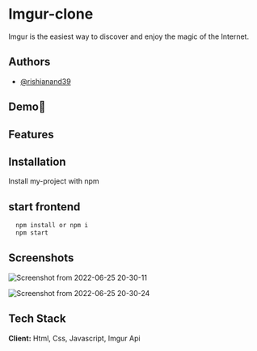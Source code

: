 
# Imgur-clone

Imgur is the easiest way to discover and enjoy the magic of the Internet.


## Authors

- [@rishianand39](https://www.github.com/rishianand39)




## Demo🚀

<!-- will add later on -->



## Features

<!-- will add later on -->

## Installation

Install my-project with npm


## start frontend
```bash
  npm install or npm i
  npm start
```

    



## Screenshots

![Screenshot from 2022-06-25 20-30-11](https://user-images.githubusercontent.com/97423069/175779325-cf219316-c4bb-473a-bf43-f62785b21d0e.png)

![Screenshot from 2022-06-25 20-30-24](https://user-images.githubusercontent.com/97423069/175779499-9011f9e2-34d9-442d-b57f-5c9f96a829be.png)




## Tech Stack

**Client:** Html, Css, Javascript, Imgur Api



